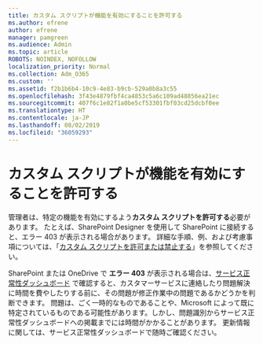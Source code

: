 ```yaml
---
title: カスタム スクリプトが機能を有効にすることを許可する
ms.author: efrene
author: efrene
manager: pamgreen
ms.audience: Admin
ms.topic: article
ROBOTS: NOINDEX, NOFOLLOW
localization_priority: Normal
ms.collection: Adm_O365
ms.custom: ''
ms.assetid: f2b1b6b4-10c9-4e83-b9cb-529a0b8a3c55
ms.openlocfilehash: 3f43e4879fbf4ca4853c5a6c109ad48856ea21ec
ms.sourcegitcommit: 407f6c1e82f1a0be5cf53301fbf03cd25dcbf0ee
ms.translationtype: HT
ms.contentlocale: ja-JP
ms.lasthandoff: 08/02/2019
ms.locfileid: "36059293"
---
```

# <a name="allow-custom-script-to-enable-features"></a>カスタム スクリプトが機能を有効にすることを許可する

管理者は、特定の機能を有効にするよう**カスタム スクリプトを許可する**必要があります。 たとえば、SharePoint Designer を使用して SharePoint に接続すると、エラー 403 が表示される場合があります。 詳細な手順、例、および考慮事項については、「[カスタム スクリプトを許可または禁止する](https://docs.microsoft.com/sharepoint/allow-or-prevent-custom-script)」を参照してください。

SharePoint または OneDrive で **エラー 403** が表示される場合は、[サービス正常性ダッシュボード](https://admin.microsoft.com/AdminPortal/Home#/servicehealth) で確認すると、カスタマーサービスに連絡したり問題解決に時間を費やしたりする前に、その問題が修正作業中の問題であるかどうかを判断できます。 問題は、ごく一時的なものであることや、Microsoft によって既に特定されているものである可能性があります。しかし、問題識別からサービス正常性ダッシュボードへの掲載までには時間がかかることがあります。 更新情報に関しては、サービス正常性ダッシュボードで随時ご確認ください。

